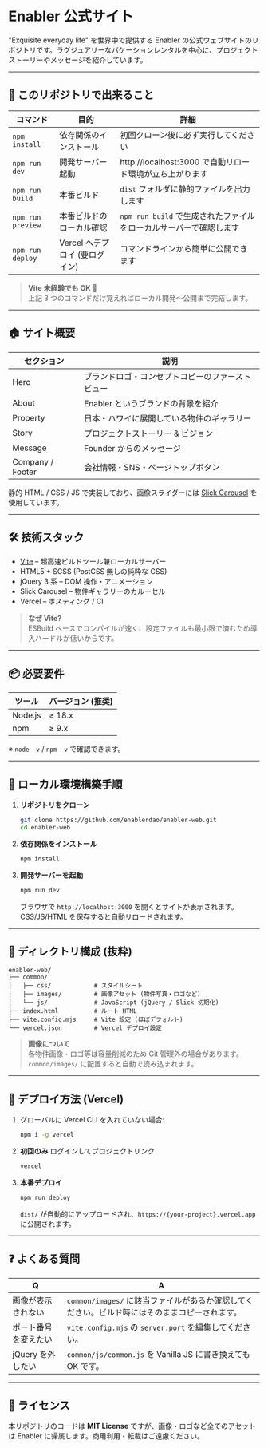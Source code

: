 # Enabler 公式サイト

"Exquisite everyday life" を世界中で提供する Enabler の公式ウェブサイトのリポジトリです。ラグジュアリーなバケーションレンタルを中心に、プロジェクトストーリーやメッセージを紹介しています。

---

## 🚀 このリポジトリで出来ること

| コマンド | 目的 | 詳細 |
|-----------|------|------|
| `npm install` | 依存関係のインストール | 初回クローン後に必ず実行してください |
| `npm run dev` | 開発サーバー起動 | http://localhost:3000 で自動リロード環境が立ち上がります |
| `npm run build` | 本番ビルド | `dist` フォルダに静的ファイルを出力します |
| `npm run preview` | 本番ビルドのローカル確認 | `npm run build` で生成されたファイルをローカルサーバーで確認します |
| `npm run deploy` | Vercel へデプロイ (要ログイン) | コマンドラインから簡単に公開できます |

> **Vite 未経験でも OK** 🎉  
> 上記 3 つのコマンドだけ覚えればローカル開発〜公開まで完結します。

---

## 🏠 サイト概要

| セクション | 説明 |
|------------|------|
| Hero | ブランドロゴ・コンセプトコピーのファーストビュー |
| About | Enabler というブランドの背景を紹介 |
| Property | 日本・ハワイに展開している物件のギャラリー |
| Story | プロジェクトストーリー & ビジョン |
| Message | Founder からのメッセージ |
| Company / Footer | 会社情報・SNS・ページトップボタン |

静的 HTML / CSS / JS で実装しており、画像スライダーには [Slick Carousel](https://kenwheeler.github.io/slick/) を使用しています。

---

## 🛠️ 技術スタック

* [Vite](https://vitejs.dev/) – 超高速ビルドツール兼ローカルサーバー
* HTML5 + SCSS (PostCSS 無しの純粋な CSS)
* jQuery 3 系 – DOM 操作・アニメーション
* Slick Carousel – 物件ギャラリーのカルーセル
* Vercel – ホスティング / CI

> **なぜ Vite?**  
> ESBuild ベースでコンパイルが速く、設定ファイルも最小限で済むため導入ハードルが低いからです。

---

## 📦 必要要件

| ツール | バージョン (推奨) |
|--------|------------------|
| Node.js | ≥ 18.x |
| npm     | ≥ 9.x |

※ `node -v` / `npm -v` で確認できます。

---

## 🔰 ローカル環境構築手順

1. **リポジトリをクローン**
    ```bash
    git clone https://github.com/enablerdao/enabler-web.git
    cd enabler-web
    ```
2. **依存関係をインストール**
    ```bash
    npm install
    ```
3. **開発サーバーを起動**
    ```bash
    npm run dev
    ```
    ブラウザで `http://localhost:3000` を開くとサイトが表示されます。CSS/JS/HTML を保存すると自動リロードされます。

---

## 📁 ディレクトリ構成 (抜粋)

```
enabler-web/
├── common/
│   ├── css/            # スタイルシート
│   ├── images/         # 画像アセット (物件写真・ロゴなど)
│   └── js/             # JavaScript (jQuery / Slick 初期化)
├── index.html          # ルート HTML
├── vite.config.mjs     # Vite 設定 (ほぼデフォルト)
└── vercel.json         # Vercel デプロイ設定
```

> **画像について**  
> 各物件画像・ロゴ等は容量削減のため Git 管理外の場合があります。`common/images/` に配置すると自動で読み込まれます。

---

## 🚚 デプロイ方法 (Vercel)

1. グローバルに Vercel CLI を入れていない場合:
   ```bash
   npm i -g vercel
   ```
2. **初回のみ** ログインしてプロジェクトリンク
   ```bash
   vercel
   ```
3. **本番デプロイ**
   ```bash
   npm run deploy
   ```
   `dist/` が自動的にアップロードされ、`https://{your-project}.vercel.app` に公開されます。

---

## ❓ よくある質問

| Q | A |
|---|---|
| 画像が表示されない | `common/images/` に該当ファイルがあるか確認してください。ビルド時にはそのままコピーされます。 |
| ポート番号を変えたい | `vite.config.mjs` の `server.port` を編集してください。 |
| jQuery を外したい | `common/js/common.js` を Vanilla JS に書き換えても OK です。 |

---

## 📝 ライセンス

本リポジトリのコードは **MIT License** ですが、画像・ロゴなど全てのアセットは Enabler に帰属します。商用利用・転載はご遠慮ください。 